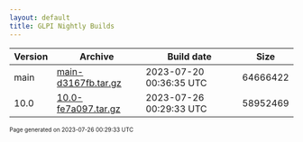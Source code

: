 ```yaml
---
layout: default
title: GLPI Nightly Builds
---
```


Version|Archive|Build date|Size
---|---|---|---
main|[main-d3167fb.tar.gz](main-d3167fb.tar.gz)|2023-07-20 00:36:35 UTC|64666422
10.0|[10.0-fe7a097.tar.gz](10.0-fe7a097.tar.gz)|2023-07-26 00:29:33 UTC|58952469

<font size="1">Page generated on 2023-07-26 00:29:33 UTC</font>
